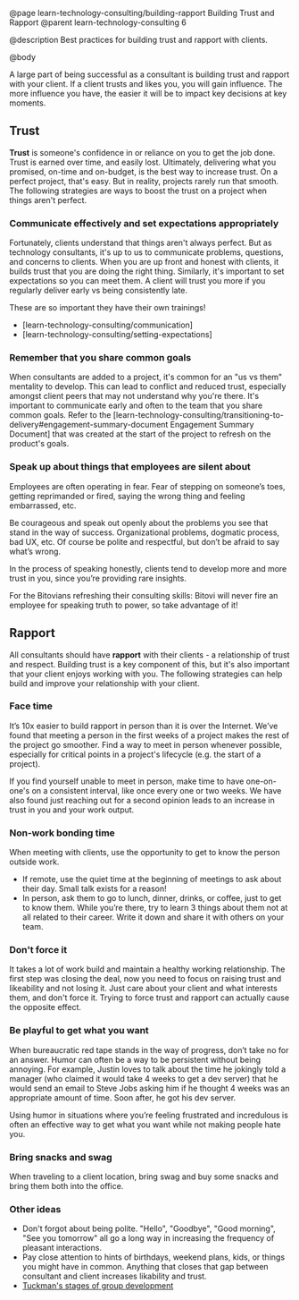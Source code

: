 @page learn-technology-consulting/building-rapport Building Trust and Rapport
@parent learn-technology-consulting 6

@description Best practices for building trust and rapport with clients.

@body

A large part of being successful as a consultant is building trust and rapport with your client. If a client trusts and likes you, you will gain influence. The more influence you have, the easier it will be to impact key decisions at key moments.

## Trust

**Trust** is someone's confidence in or reliance on you to get the job done. Trust is earned over time, and easily lost. Ultimately, delivering what you promised, on-time and on-budget, is the best way to increase trust. On a perfect project, that's easy. But in reality, projects rarely run that smooth. The following strategies are ways to boost the trust on a project when things aren't perfect.

### Communicate effectively and set expectations appropriately

Fortunately, clients understand that things aren't always perfect. But as technology consultants, it's up to us to communicate problems, questions, and concerns to clients. When you are up front and honest with clients, it builds trust that you are doing the right thing. Similarly, it's important to set expectations so you can meet them. A client will trust you more if you regularly deliver early vs being consistently late.

These are so important they have their own trainings!

- [learn-technology-consulting/communication]
- [learn-technology-consulting/setting-expectations]

### Remember that you share common goals

When consultants are added to a project, it's common for an "us vs them" mentality to develop. This can lead to conflict and reduced trust, especially amongst client peers that may not understand why you're there. It's important to communicate early and often to the team that you share common goals. Refer to the [learn-technology-consulting/transitioning-to-delivery#engagement-summary-document Engagement Summary Document] that was created at the start of the project to refresh on the product's goals.

### Speak up about things that employees are silent about

Employees are often operating in fear. Fear of stepping on someone’s toes, getting reprimanded or fired, saying the wrong thing and feeling embarrassed, etc.

Be courageous and speak out openly about the problems you see that stand in the way of success. Organizational problems, dogmatic process, bad UX, etc. Of course be polite and respectful, but don’t be afraid to say what’s wrong.

In the process of speaking honestly, clients tend to develop more and more trust in you, since you’re providing rare insights.

For the Bitovians refreshing their consulting skills: Bitovi will never fire an employee for speaking truth to power, so take advantage of it!

## Rapport

All consultants should have **rapport** with their clients - a relationship of trust and respect. Building trust is a key component of this, but it's also important that your client enjoys working with you. The following strategies can help build and improve your relationship with your client.

### Face time

It’s 10x easier to build rapport in person than it is over the Internet. We’ve found that meeting a person in the first weeks of a project makes the rest of the project go smoother. Find a way to meet in person whenever possible, especially for critical points in a project's lifecycle (e.g. the start of a project).

If you find yourself unable to meet in person, make time to have one-on-one's on a consistent interval, like once every one or two weeks. We have also found just reaching out for a second opinion leads to an increase in trust in you and your work output.

### Non-work bonding time

When meeting with clients, use the opportunity to get to know the person outside work.

- If remote, use the quiet time at the beginning of meetings to ask about their day. Small talk exists for a reason!
- In person, ask them to go to lunch, dinner, drinks, or coffee, just to get to know them. While you’re there, try to learn 3 things about them not at all related to their career. Write it down and share it with others on your team.

### Don't force it

It takes a lot of work build and maintain a healthy working relationship. The first step was closing the deal, now you need to focus on raising trust and likeability and not losing it. Just care about your client and what interests them, and don't force it. Trying to force trust and rapport can actually cause the opposite effect.

### Be playful to get what you want

When bureaucratic red tape stands in the way of progress, don’t take no for an answer. Humor can often be a way to be persistent without being annoying. For example, Justin loves to talk about the time he jokingly told a manager (who claimed it would take 4 weeks to get a dev server) that he would send an email to Steve Jobs asking him if he thought 4 weeks was an appropriate amount of time. Soon after, he got his dev server.

Using humor in situations where you’re feeling frustrated and incredulous is often an effective way to get what you want while not making people hate you.

### Bring snacks and swag

When traveling to a client location, bring swag and buy some snacks and bring them both into the office.

### Other ideas

- Don't forgot about being polite. "Hello", "Goodbye", "Good morning", "See you tomorrow" all go a long way in increasing the frequency of pleasant interactions.
- Pay close attention to hints of birthdays, weekend plans, kids, or things you might have in common. Anything that closes that gap between consultant and client increases likability and trust.
- [Tuckman's stages of group development](https://en.wikipedia.org/wiki/Tuckman%27s_stages_of_group_development)
